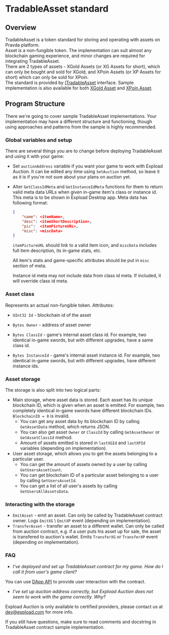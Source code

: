# TradableAsset standard

## Overview

TradableAsset is a token standard for storing and operating with assets on Pravda platform.  
Asset is a non-fungible token. The implementation can suit almost any blockchain gaming experience, and minor changes are required for integrating TradableAsset.  
There are 2 types of assets - XGold Assets (or XG Assets for short), which can only be bought and sold for XGold, and XPoin Assets (or XP Assets for short) which can only be sold for XPoin.  
The standard is provided by [ITradableAsset](ITradableAsset.cs) interface. Sample implementation is also available for both [XGold Asset](XG/TradableXGAsset.cs) and [XPoin Asset](XP/TradableXPAsset.cs).

## Program Structure

There we're going to cover sample TradableAsset implementations.
Your implementation may have a different structure and functioning, though using approaches and patterns from the sample is highly recommended.

### Global variables and setup

There are several things you are to change before deploying TradableAsset and using it with your game:

- Set `auctionAddress` variable if you want your game to work with Expload Auction. It can be edited any time using `SetAuction` method, so leave it as it is if you're not sure about your plans on auction yet.

- Alter `GetClassIdMeta` and `GetInstanceIdMeta` functions for them to return valid meta data URLs when given in-game item's class or instance id. This meta is to be shown in Expload Desktop app. Meta data has following format:

    ```json
    {
        "name": <itemName>,
        "desc": <itemShortDescription>,
        "pic":  <itemPictureURL>,
        "misc": <miscData>
    }
    ```

    `itemPictureURL` should link to a valid item icon, and `miscData` includes full item description, its in-game stats, etc.

    All item's stats and game-specific attributes should be put in `misc` section of meta.

    Instance id meta may not include data from class id meta. If included, it will override class id meta.

### Asset class

Represents an actual non-fungible token. Attributes:

- `UInt32 Id` - blockchain id of the asset

- `Bytes Owner` - address of asset owner

- `Bytes ClassId` - game's internal asset class id. For example, two identical in-game swords, but with different upgrades, have a same class id.

- `Bytes InstanceId` - game's internal asset instance id. For example, two identical in-game swords, but with different upgrades, have different instance ids.

### Asset storage  

The storage is also split into two logical parts:

- Main storage, where asset data is stored. Each asset has its unique blockchain ID, which is given when an asset is emitted. For example, two completely identical in-game swords have different blockchain IDs. `BlockchainID = 0` is invalid.
  - You can get any asset data by its blockchain ID by calling `GetAssetData` method, which returns JSON.
  - You can also get asset `Owner` or `ClassId` by calling `GetAssetOwner` or `GetAssetClassId` method.
  - Amount of assets emitted is stored in `lastXGId` and `lastXPId` variables (depending on implementation).
- User asset storage, which allows you to get the assets belonging to a particular user.
  - You can get the amount of assets owned by a user by calling `GetUsersAssetCount`.
  - You can get blockchain ID of a particular asset belonging to a user by calling `GetUsersAssetId`.
  - You can get a list of all user's assets by calling `GetUsersAllAssetsData`.

### Interacting with the storage

- `EmitAsset` - emit an asset. Can only be called by TradableAsset contract owner. Logs `EmitXG` \ `EmitXP` event (depending on implementation).
- `TransferAsset` - transfer an asset to a different wallet. Can only be called from auction contract, e.g. if a user puts his asset up for sale, the asset is transfered to auction's wallet. Emits `TransferXG` or `TransferXP` event (depending on implementation).

### FAQ

- *I've deployed and set up TradableAsset contract for my game. How do I call it from user's game client?*

You can use [DApp API](https://expload.com/developers/documentation/pravda/integration/dapp-api/) to provide user interaction with the contract.

- *I've set up auction address correctly, but Expload Auction does not seem to work with the game correctly. Why?*

Expload Auction is only available to certified providers, please contact us at dev@expload.com for more info.
  
If you still have questions, make sure to read comments and docstring in TradableAsset contract sample implementation.
